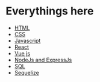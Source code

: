 # Everythings here

<html>
  <ul>
    <li> 
      <a href='./01-html.md'>HTML</a>
    </li>
    <li> 
      <a href='./02-css.md'>CSS</a>
    </li>
    <li> 
      <a href='./03-javascript.md'>Javascript</a>
    </li>
    <li> 
      <a href='./04-react.md'>React</a>
    </li>
    <li> 
      <a href='./05-vue.md'>Vue js</a>
    </li>
    <li> 
      <a href='./06-nodejs-expressjs.md'>NodeJs and ExpressJs</a>
    </li>
    <li> 
      <a href='./07-sql.md'>SQL</a>
    </li>
    <li> 
      <a href='./08-sequelize.md'>Sequelize</a>
    </li>
  </ul>
</html>
